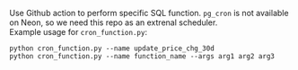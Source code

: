 Use Github action to perform specific SQL function. `pg_cron` is not available on Neon, so we need this repo as an extrenal scheduler.  
Example usage for `cron_function.py`: 
```
python cron_function.py --name update_price_chg_30d
python cron_function.py --name function_name --args arg1 arg2 arg3
```
